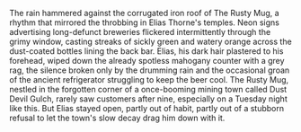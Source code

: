 The rain hammered against the corrugated iron roof of The Rusty Mug, a rhythm that mirrored the throbbing in Elias Thorne's temples.  Neon signs advertising long-defunct breweries flickered intermittently through the grimy window, casting streaks of sickly green and watery orange across the dust-coated bottles lining the back bar.  Elias, his dark hair plastered to his forehead, wiped down the already spotless mahogany counter with a grey rag, the silence broken only by the drumming rain and the occasional groan of the ancient refrigerator struggling to keep the beer cool.  The Rusty Mug, nestled in the forgotten corner of a once-booming mining town called Dust Devil Gulch, rarely saw customers after nine, especially on a Tuesday night like this. But Elias stayed open, partly out of habit, partly out of a stubborn refusal to let the town's slow decay drag him down with it.
